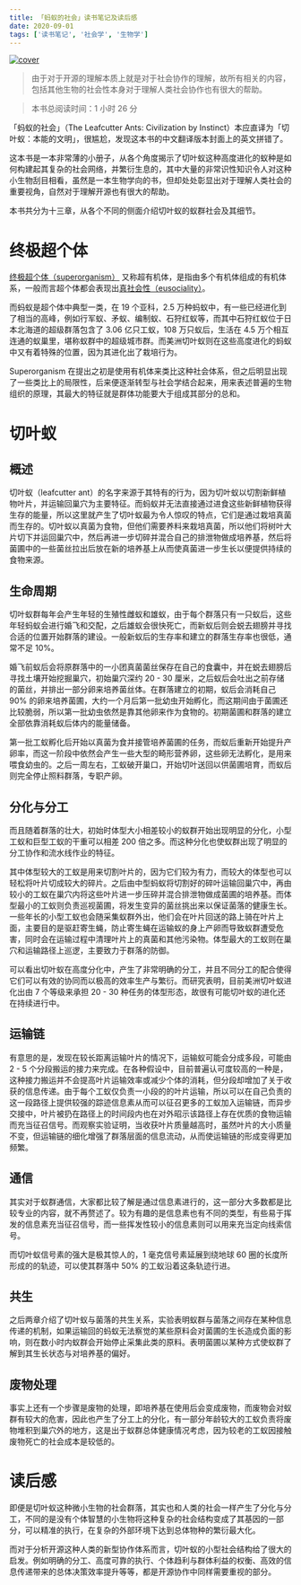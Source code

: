 ```yaml
---
title: 「蚂蚁的社会」读书笔记及读后感
date: 2020-09-01
tags: ['读书笔记', '社会学', '生物学']
---
```


[![cover](http://frank-cdn.opensource-service.com/image/books/the_leafcutter_ants_cover.png?imageMogr2/thumbnail/x300)](https://www.amazon.com/Leafcutter-Ants-Civilization-Instinct-ebook/dp/B004C436AQ)

> 由于对于开源的理解本质上就是对于社会协作的理解，故所有相关的内容，包括其他生物的社会性本身对于理解人类社会协作也有很大的帮助。

> 本书总阅读时间：1 小时 26 分

「蚂蚁的社会」（The Leafcutter Ants: Civilization by Instinct）本应直译为「切叶蚁：本能的文明」，很尴尬，发现这本书的中文翻译版本封面上的英文拼错了。

这本书是一本非常薄的小册子，从各个角度揭示了切叶蚁这种高度进化的蚁种是如何构建起其复杂的社会网络，并繁衍生息的，其中大量的非常识性知识令人对这种小生物刮目相看，虽然是一本生物学向的书，但却处处彰显出对于理解人类社会的重要视角，自然对于理解开源也有很大的帮助。

本书共分为十三章，从各个不同的侧面介绍切叶蚁的蚁群社会及其细节。

# 终极超个体

[终极超个体（superorganism）](https://zh.wikipedia.org/wiki/%E8%B6%85%E4%B8%AA%E4%BD%93) 又称超有机体，是指由多个有机体组成的有机体系，一般而言超个体都会表现出[真社会性（eusociality）](https://zh.wikipedia.org/wiki/%E7%9C%9F%E7%A4%BE%E6%9C%83%E6%80%A7)。

而蚂蚁是超个体中典型一类，在 19 个亚科，2.5 万种蚂蚁中，有一些已经进化到了相当的高峰，例如行军蚁、矛蚁、编制蚁、石狩红蚁等，而其中石狩红蚁位于日本北海道的超级群落包含了 3.06 亿只工蚁，108 万只蚁后，生活在 4.5 万个相互连通的蚁巢里，堪称蚁群中的超级城市群。而美洲切叶蚁则在这些高度进化的蚂蚁中又有着特殊的位置，因为其进化出了栽培行为。

Superorganism 在提出之初是使用有机体来类比这种社会体系，但之后明显出现了一些类比上的局限性，后来便逐渐转型与社会学结合起来，用来表述普遍的生物组织的原理，其最大的特征就是群体功能要大于组成其部分的总和。

# 切叶蚁

## 概述

切叶蚁（leafcutter ant）的名字来源于其特有的行为，因为切叶蚁以切割新鲜植物叶片，并运输回巢穴为主要特征。而蚂蚁并无法直接通过进食这些新鲜植物获得生存的能量，所以这里就产生了切叶蚁最为令人惊叹的特点，它们是通过栽培真菌而生存的。切叶蚁以真菌为食物，但他们需要养料来栽培真菌，所以他们将树叶大片切下并运回巢穴中，然后再进一步切碎并混合自己的排泄物做成培养基，然后将菌圃中的一些菌丝拉出后放在新的培养基上从而使真菌进一步生长以便提供持续的食物来源。

## 生命周期

切叶蚁群每年会产生年轻的生殖性雌蚁和雄蚁，由于每个群落只有一只蚁后，这些年轻蚂蚁会进行婚飞和交配，之后雄蚁会很快死亡，而新蚁后则会蜕去翅膀并寻找合适的位置开始群落的建设。一般新蚁后的生存率和建立的群落生存率也很低，通常不足 10%。

婚飞前蚁后会将原群落中的一小团真菌菌丝保存在自己的食囊中，并在蜕去翅膀后寻找土壤开始挖掘巢穴，初始巢穴深约 20 - 30 厘米，之后蚁后会吐出之前存储的菌丝，并排出一部分卵来培养菌丝体。在群落建立的初期，蚁后会消耗自己 90% 的卵来培养菌圃，大约一个月后第一批幼虫开始孵化，而这期间由于菌圃还比较脆弱，所以第一批幼虫依然是靠其他卵来作为食物的。初期菌圃和群落的建立全部依靠消耗蚁后体内的能量储备。

第一批工蚁孵化后开始以真菌为食并接管培养菌圃的任务，而蚁后重新开始提升产卵率，而这一阶段中依然会产生一些大型的畸形营养卵，这些卵无法孵化，是用来喂食幼虫的。之后一周左右，工蚁破开巢口，开始切叶送回以供菌圃培育，而蚁后则完全停止照料群落，专职产卵。

## 分化与分工

而且随着群落的壮大，初始时体型大小相差较小的蚁群开始出现明显的分化，小型工蚁和巨型工蚁的干重可以相差 200 倍之多。而这种分化也使蚁群出现了明显的分工协作和流水线作业的特征。

其中体型较大的工蚁是用来切割叶片的，因为它们较为有力，而较大的体型也可以轻松将叶片切成较大的碎片。之后由中型蚂蚁将切割好的碎叶运输回巢穴中，再由较小的工蚁在巢穴内将这些叶片进一步压碎并混合排泄物做成菌圃的培养基。而体型最小的工蚁则负责巡视菌圃，将发生变异的菌丝挑出来以保证菌落的健康生长。一些年长的小型工蚁也会随采集蚁群外出，他们会在叶片回送的路上骑在叶片上面，主要目的是驱赶寄生蝇，防止寄生蝇在运输蚁的身上产卵而导致蚁群遭受危害，同时会在运输过程中清理叶片上的真菌和其他污染物。体型最大的工蚁则在巢穴和运输路径上巡逻，主要致力于群落的防御。

可以看出切叶蚁在高度分化中，产生了非常明确的分工，并且不同分工的配合使得它们可以有效的协同而以极高的效率生产与繁衍。而研究表明，目前美洲切叶蚁进化出由 7 个等级来承担 20 - 30 种任务的体型形态，故很有可能切叶蚁的进化还在持续进行中。

## 运输链

有意思的是，发现在较长距离运输叶片的情况下，运输蚁可能会分成多段，可能由 2 - 5 个分段搬运的接力来完成。在各种假设中，目前普遍认可度较高的一种是，这种接力搬运并不会提高叶片运输效率或减少个体的消耗，但分段却增加了关于收获的信息传递。由于每个工蚁仅负责一小段的的叶片运输，所以可以在自己负责的这一段路径上提供较强的踪迹信息素从而可以征召更多的工蚁加入运输链，而异步交接中，叶片被扔在路径上的时间段内也在对外昭示该路径上存在优质的食物运输而充当征召信号。而观察实验证明，当收获叶片质量越高时，虽然叶片的大小质量不变，但运输链的细化增强了群落层面的信息流动，从而使运输链的形成变得更加频繁。

## 通信

其实对于蚁群通信，大家都比较了解是通过信息素进行的，这一部分大多数都是比较专业的内容，就不再赘述了。较为有趣的是信息素也有不同的类型，有些易于挥发的信息素充当征召信号，而一些挥发性较小的信息素则可以用来充当定向线索信号。

而切叶蚁信号素的强大是极其惊人的，1 毫克信号素延展到绕地球 60 圈的长度所形成的的轨迹，可以使其群落中 50% 的工蚁沿着这条轨迹行进。

## 共生

之后两章介绍了切叶蚁与菌落的共生关系，实验表明蚁群与菌落之间存在某种信息传递的机制，如果运输回的蚂蚁无法察觉的某些原料会对菌圃的生长造成负面的影响，则在数小时内蚁群会开始停止采集此类的原料。表明菌圃以某种方式使蚁群了解到其生长状态与对培养基的偏好。

## 废物处理

事实上还有一个步骤是废物的处理，即培养基在使用后会变成废物，而废物会对蚁群有较大的危害，因此也产生了分工上的分化，有一部分年龄较大的工蚁负责将废物堆积到巢穴外的地方，这是出于蚁群总体健康情况考虑，因为较老的工蚁因接触废物死亡的社会成本是较低的。

# 读后感

即便是切叶蚁这种微小生物的社会群落，其实也和人类的社会一样产生了分化与分工，不同的是没有个体智慧的小生物将这种复杂的社会结构变成了其基因的一部分，可以精准的执行，在复杂的外部环境下达到总体物种的繁衍最大化。

而对于分析开源这种人类的新型协作体系而言，切叶蚁的小型社会结构给了很大的启发。例如明确的分工、高度可靠的执行、个体趋利与群体利益的权衡、高效的信息传递带来的总体决策效率提升等等，都是开源协作中同样需要重视的部分。
